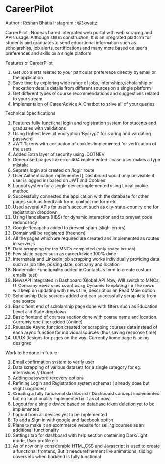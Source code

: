 # CareerPilot

Author :  Roshan Bhatia 
Instagram : @2kwattz


CarrerPilot : NodeJs based integrated web portal with web scraping and APIs usage. Although still in construction,  It is an integrated platform for students and graduates to send educational information such as scholarships, job alerts, certifications and many more based on user’s preferences and skills on a single platform

Features of CareerPilot

1. Get Job alerts related to your particular preference directly by email or the application
2. Save time by exploring wide range of jobs, internships,scholarship or hackathon details details 
from different sources on a single platform
3. Get different types of course recommendations and suggestions related to your stream
4. Implementaion of CareerAdvice AI Chatbot to solve all of your queries


Technical Specifications

1. Features fully functional login and registration system for students and graduates with validations
2. Using highest level of encryption 'Bycrypt' for storing and validating password
3. JWT Tokens with conjuction of cookies implemented for verification of the users
4. Added Extra layer of security using .DOTNEV 
6. Generalised pages like error 404 implemented incase user makes a typo mistake
7. Seprate login api created on /login route
8. User Authentication implemented ( Dashboard would only be visible if user is logged in) based on JWT and Cookies
9. Logout system for a single device implemented using Local cookie method
10. Successfully connected the application with the database for other pages such as feedback form, contact me form etc
11. Used several APIs for user's account such as city-state-country one for registration dropdown
12. Using Handelbars (HBS) for dynamic interaction and to prevent code redundency
13. Google Recapcha added to prevent spam (slight errors)
14. Domain will be registered (freenom) 
15. All the pages which are required are created and implemented as routes in server.js
16. Data scrapping for top MNCs completed (only space issues)
17. Few static pages such as careerAdvice 100% done
18. Internshala and Linkedin job scrapping works individually providing data such as job title, posting date, company and location
19. Nodemailer Functionality added in ContactUs form to create custom emails (test)
20. NewsAPI Integrated in Dashboard (Global API Now, Will switch to MNCs, IT Company news ones soon) using Dynamic templating
i.e The news will keep on updating with news title, description an Read More option
21. Scholarship Data sources added and can successfully scrap data from one source
22. Basic front end of scholarship page done with filters such as Education Level and State dropdown
23. Basic frontend of courses section done with course name and location. Currently one filter added (Online)
24. Reusable Async function created for scrapping courses data instead of each async function for individual sources (thus saving response time)
25. UI/UX Designs for pages on the way. Currently home page is being designed

 



Work to be done in future

1. Email confirmation system to verify user
2. Data scrapping of various datasets for a single category for eg: internships // Done!
3. Adding password recovery options
4. Refining Login and Registration system schemas ( already done but slight upgrades) 
5. Creating a fully functional dashboard ( Dashboard concept implemented but no functionality implemented in it as of now)
6. Logout for a single device based on database token deletion yet to be implemented
7. Logout from all devices yet to be implemented
8. To add a Sign in with google and facebook option
9. Plans to make it an ecommerce website for selling courses as an additional functionality
10. Settings tab for dashboard with help section containing Dark/Light mode, User profile etc
11. As of now only considerable HTML,CSS and Javascript is used to create a functional frontend, 
But it needs refinement like animations, sliding covers etc when backend is fully functional

